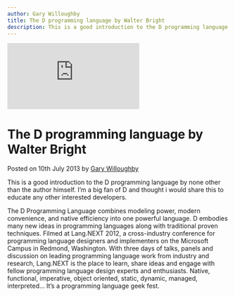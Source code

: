```yaml
---
author: Gary Willoughby
title: The D programming language by Walter Bright
description: This is a good introduction to the D programming language by none other than the author himself.
---
```


<iframe class="youtube" src="https://www.youtube.com/embed/WKRRgcEk0wg?rel=0" frameborder="0" allowfullscreen></iframe>

# The D programming language by Walter Bright

<time>Posted on 10th July 2013 by [Gary Willoughby](/pages/about.html)</time>

This is a good introduction to the D programming language by none other than the author himself. I’m a big fan of D and thought i would share this to educate any other interested developers.

The D Programming Language combines modeling power, modern convenience, and native efficiency into one powerful language. D embodies many new ideas in programming languages along with traditional proven techniques. Filmed at Lang.NEXT 2012, a cross-industry conference for programming language designers and implementers on the Microsoft Campus in Redmond, Washington. With three days of talks, panels and discussion on leading programming language work from industry and research, Lang.NEXT is the place to learn, share ideas and engage with fellow programming language design experts and enthusiasts. Native, functional, imperative, object oriented, static, dynamic, managed, interpreted… It’s a programming language geek fest.
